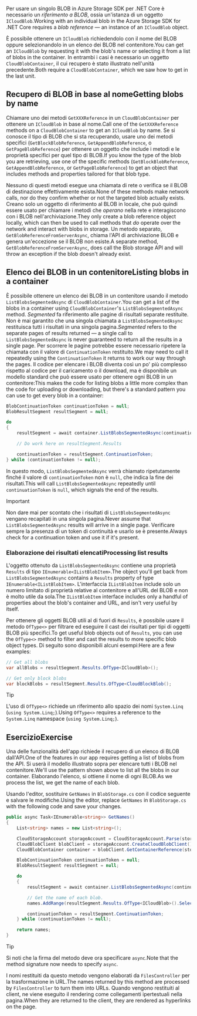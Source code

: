 <span data-ttu-id="3f587-101">Per usare un singolo BLOB in Azure Storage SDK per .NET Core è necessario un *riferimento a BLOB*, ossia un'istanza di un oggetto `ICloudBlob`.</span><span class="sxs-lookup"><span data-stu-id="3f587-101">Working with an individual blob in the Azure Storage SDK for .NET Core requires a *blob reference* &mdash; an instance of an `ICloudBlob` object.</span></span>

<span data-ttu-id="3f587-102">È possibile ottenere un `ICloudBlob` richiedendolo con il nome del BLOB oppure selezionandolo in un elenco dei BLOB nel contenitore.</span><span class="sxs-lookup"><span data-stu-id="3f587-102">You can get an `ICloudBlob` by requesting it with the blob's name or selecting it from a list of blobs in the container.</span></span> <span data-ttu-id="3f587-103">In entrambi i casi è necessario un oggetto `CloudBlobContainer`, il cui recupero è stato illustrato nell'unità precedente.</span><span class="sxs-lookup"><span data-stu-id="3f587-103">Both require a `CloudBlobContainer`, which we saw how to get in the last unit.</span></span>

## <a name="getting-blobs-by-name"></a><span data-ttu-id="3f587-104">Recupero di BLOB in base al nome</span><span class="sxs-lookup"><span data-stu-id="3f587-104">Getting blobs by name</span></span>

<span data-ttu-id="3f587-105">Chiamare uno dei metodi `GetXXXReference` in un `CloudBlobContainer` per ottenere un `ICloudBlob` in base al nome.</span><span class="sxs-lookup"><span data-stu-id="3f587-105">Call one of the `GetXXXReference` methods on a `CloudBlobContainer` to get an `ICloudBlob` by name.</span></span> <span data-ttu-id="3f587-106">Se si conosce il tipo di BLOB che si sta recuperando, usare uno dei metodi specifici (`GetBlockBlobReference`, `GetAppendBlobReference`, o `GetPageBlobReference`) per ottenere un oggetto che include i metodi e le proprietà specifici per quel tipo di BLOB.</span><span class="sxs-lookup"><span data-stu-id="3f587-106">If you know the type of the blob you are retrieving, use one of the specific methods (`GetBlockBlobReference`, `GetAppendBlobReference`, or `GetPageBlobReference`) to get an object that includes methods and properties tailored for that blob type.</span></span>

<span data-ttu-id="3f587-107">Nessuno di questi metodi esegue una chiamata di rete o verifica se il BLOB di destinazione effettivamente esista.</span><span class="sxs-lookup"><span data-stu-id="3f587-107">None of these methods make network calls, nor do they confirm whether or not the targeted blob actually exists.</span></span> <span data-ttu-id="3f587-108">Creano solo un oggetto di riferimento al BLOB in locale, che può quindi essere usato per chiamare i metodi che *operano* nella rete e interagiscono con i BLOB nell'archiviazione.</span><span class="sxs-lookup"><span data-stu-id="3f587-108">They only create a blob reference object locally, which can then be used to call methods that *do* operate over the network and interact with blobs in storage.</span></span> <span data-ttu-id="3f587-109">Un metodo separato, `GetBlobReferenceFromServerAsync`, chiama l'API di archiviazione BLOB e genera un'eccezione se il BLOB non esiste.</span><span class="sxs-lookup"><span data-stu-id="3f587-109">A separate method, `GetBlobReferenceFromServerAsync`, does call the Blob storage API and will throw an exception if the blob doesn't already exist.</span></span>

## <a name="listing-blobs-in-a-container"></a><span data-ttu-id="3f587-110">Elenco dei BLOB in un contenitore</span><span class="sxs-lookup"><span data-stu-id="3f587-110">Listing blobs in a container</span></span>

<span data-ttu-id="3f587-111">È possibile ottenere un elenco dei BLOB in un contenitore usando il metodo `ListBlobsSegmentedAsync` di `CloudBlobContainer`.</span><span class="sxs-lookup"><span data-stu-id="3f587-111">You can get a list of the blobs in a container using `CloudBlobContainer`'s `ListBlobsSegmentedAsync` method.</span></span> <span data-ttu-id="3f587-112">*Segmented* fa riferimento alle pagine di risultati separate restituite. Non è mai garantito che una singola chiamata a `ListBlobsSegmentedAsync` restituisca tutti i risultati in una singola pagina.</span><span class="sxs-lookup"><span data-stu-id="3f587-112">*Segmented* refers to the separate pages of results returned &mdash; a single call to `ListBlobsSegmentedAsync` is never guaranteed to return all the results in a single page.</span></span> <span data-ttu-id="3f587-113">Per scorrere le pagine potrebbe essere necessario ripetere la chiamata con il valore di `ContinuationToken` restituito.</span><span class="sxs-lookup"><span data-stu-id="3f587-113">We may need to call it repeatedly using the `ContinuationToken` it returns to work our way through the pages.</span></span> <span data-ttu-id="3f587-114">Il codice per elencare i BLOB diventa così un po' più complesso rispetto al codice per il caricamento o il download, ma è disponibile un modello standard che può essere usato per ottenere ogni BLOB in un contenitore:</span><span class="sxs-lookup"><span data-stu-id="3f587-114">This makes the code for listing blobs a little more complex than the code for uploading or downloading, but there's a standard pattern you can use to get every blob in a container:</span></span>

```csharp
BlobContinuationToken continuationToken = null;
BlobResultSegment resultSegment = null;

do
{
    resultSegment = await container.ListBlobsSegmentedAsync(continuationToken);

    // Do work here on resultSegment.Results

    continuationToken = resultSegment.ContinuationToken;
} while (continuationToken != null);
```

<span data-ttu-id="3f587-115">In questo modo, `ListBlobsSegmentedAsync` verrà chiamato ripetutamente finché il valore di `continuationToken` non è `null`, che indica la fine dei risultati.</span><span class="sxs-lookup"><span data-stu-id="3f587-115">This will call `ListBlobsSegmentedAsync` repeatedly until `continuationToken` is `null`, which signals the end of the results.</span></span>

> [!IMPORTANT]
> <span data-ttu-id="3f587-116">Non dare mai per scontato che i risultati di `ListBlobsSegmentedAsync` vengano recapitati in una singola pagina.</span><span class="sxs-lookup"><span data-stu-id="3f587-116">Never assume that `ListBlobsSegmentedAsync` results will arrive in a single page.</span></span> <span data-ttu-id="3f587-117">Verificare sempre la presenza di un token di continuità e usarlo se è presente.</span><span class="sxs-lookup"><span data-stu-id="3f587-117">Always check for a continuation token and use it if it's present.</span></span>

### <a name="processing-list-results"></a><span data-ttu-id="3f587-118">Elaborazione dei risultati elencati</span><span class="sxs-lookup"><span data-stu-id="3f587-118">Processing list results</span></span>

<span data-ttu-id="3f587-119">L'oggetto ottenuto da `ListBlobsSegmentedAsync` contiene una proprietà `Results` di tipo `IEnumerable<IListBlobItem>`.</span><span class="sxs-lookup"><span data-stu-id="3f587-119">The object you'll get back from `ListBlobsSegmentedAsync` contains a `Results` property of type `IEnumerable<IListBlobItem>`.</span></span> <span data-ttu-id="3f587-120">L'interfaccia `IListBlobItem` include solo un numero limitato di proprietà relative al contenitore e all'URL del BLOB e non è molto utile da sola.</span><span class="sxs-lookup"><span data-stu-id="3f587-120">The `IListBlobItem` interface includes only a handful of properties about the blob's container and URL, and isn't very useful by itself.</span></span>

<span data-ttu-id="3f587-121">Per ottenere gli oggetti BLOB utili al di fuori di `Results`, è possibile usare il metodo `OfType<>` per filtrare ed eseguire il cast dei risultati per tipi di oggetti BLOB più specifici.</span><span class="sxs-lookup"><span data-stu-id="3f587-121">To get useful blob objects out of `Results`, you can use the `OfType<>` method to filter and cast the results to more specific blob object types.</span></span> <span data-ttu-id="3f587-122">Di seguito sono disponibili alcuni esempi:</span><span class="sxs-lookup"><span data-stu-id="3f587-122">Here are a few examples:</span></span>

```csharp
// Get all blobs
var allBlobs = resultSegment.Results.OfType<ICloudBlob>();

// Get only block blobs
var blockBlobs = resultSegment.Results.OfType<CloudBlockBlob();
```

> [!TIP]
> <span data-ttu-id="3f587-123">L'uso di `OfType<>` richiede un riferimento allo spazio dei nomi `System.Linq` (`using System.Linq;`).</span><span class="sxs-lookup"><span data-stu-id="3f587-123">Using `OfType<>` requires a reference to the `System.Linq` namespace (`using System.Linq;`).</span></span>

## <a name="exercise"></a><span data-ttu-id="3f587-124">Esercizio</span><span class="sxs-lookup"><span data-stu-id="3f587-124">Exercise</span></span>

<span data-ttu-id="3f587-125">Una delle funzionalità dell'app richiede il recupero di un elenco di BLOB dall'API.</span><span class="sxs-lookup"><span data-stu-id="3f587-125">One of the features in our app requires getting a list of blobs from the API.</span></span> <span data-ttu-id="3f587-126">Si userà il modello illustrato sopra per elencare tutti i BLOB nel contenitore.</span><span class="sxs-lookup"><span data-stu-id="3f587-126">We'll use the pattern shown above to list all the blobs in our container.</span></span> <span data-ttu-id="3f587-127">Elaborando l'elenco, si ottiene il nome di ogni BLOB.</span><span class="sxs-lookup"><span data-stu-id="3f587-127">As we process the list, we get the name of each blob.</span></span>

<span data-ttu-id="3f587-128">Usando l'editor, sostituire `GetNames` in `BlobStorage.cs` con il codice seguente e salvare le modifiche.</span><span class="sxs-lookup"><span data-stu-id="3f587-128">Using the editor, replace `GetNames` in `BlobStorage.cs` with the following code and save your changes.</span></span>

```csharp
public async Task<IEnumerable<string>> GetNames()
{
    List<string> names = new List<string>();

    CloudStorageAccount storageAccount = CloudStorageAccount.Parse(storageConfig.ConnectionString);
    CloudBlobClient blobClient = storageAccount.CreateCloudBlobClient();
    CloudBlobContainer container = blobClient.GetContainerReference(storageConfig.FileContainerName);

    BlobContinuationToken continuationToken = null;
    BlobResultSegment resultSegment = null;

    do
    {
        resultSegment = await container.ListBlobsSegmentedAsync(continuationToken);

        // Get the name of each blob.
        names.AddRange(resultSegment.Results.OfType<ICloudBlob>().Select(b => b.Name));

        continuationToken = resultSegment.ContinuationToken;
    } while (continuationToken != null);

    return names;
}
```

> [!TIP]
> <span data-ttu-id="3f587-129">Si noti che la firma del metodo deve ora specificare `async`.</span><span class="sxs-lookup"><span data-stu-id="3f587-129">Note that the method signature now needs to specify `async`.</span></span>

<span data-ttu-id="3f587-130">I nomi restituiti da questo metodo vengono elaborati da `FilesController` per la trasformazione in URL.</span><span class="sxs-lookup"><span data-stu-id="3f587-130">The names returned by this method are processed by `FilesController` to turn them into URLs.</span></span> <span data-ttu-id="3f587-131">Quando vengono restituiti al client, ne viene eseguito il rendering come collegamenti ipertestuali nella pagina.</span><span class="sxs-lookup"><span data-stu-id="3f587-131">When they are returned to the client, they are rendered as hyperlinks on the page.</span></span>